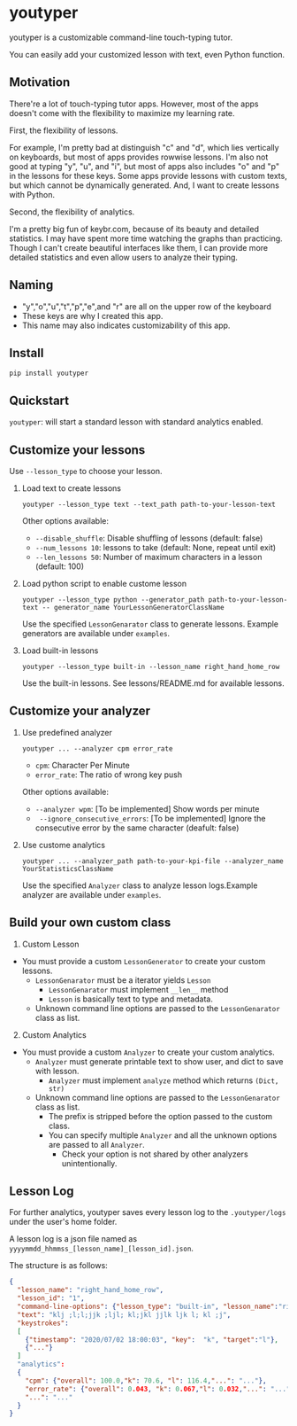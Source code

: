 # youtyper

youtyper is a customizable command-line touch-typing tutor.

You can easily add your customized lesson with text, even Python function.

## Motivation

There're a lot of touch-typing tutor apps.
However, most of the apps doesn't come with the flexibility to maximize my learning rate.

First, the flexibility of lessons.

For example, I'm pretty bad at distinguish "c" and "d", which lies vertically on keyboards, but most of apps provides rowwise lessons.
I'm also not good at typing "y", "u", and "i", but most of apps also includes "o" and "p" in the lessons for these keys.
Some apps provide lessons with custom texts, but which cannot be dynamically generated.
And, I want to create lessons with Python.

Second, the flexibility of analytics.
  
I'm a pretty big fun of keybr.com, because of its beauty and detailed statistics. I may have spent more time watching the graphs than practicing. Though I can't create beautiful interfaces like them, I can provide more detailed statistics and even allow users to analyze their typing.   

## Naming

- "y","o","u","t","p","e",and "r" are all on the upper row of the keyboard
- These keys are why I created this app. 
- This name may also indicates customizability of this app.
 
 ## Install
 ```pip install youtyper```
 
 ## Quickstart
 
```youtyper```: will start a standard lesson with standard analytics enabled.
 
 ## Customize your lessons
Use ```--lesson_type``` to choose your lesson. 

1. Load text to create lessons

    ```youtyper --lesson_type text --text_path path-to-your-lesson-text```
     
    Other options available:
    
    - ```--disable_shuffle```: Disable shuffling of lessons  (default: false)
    - ```--num_lessons 10```: lessons to take (default: None, repeat until exit)
    - ```--len_lessons 50```: Number of maximum characters in a lesson (default: 100)

2. Load python script to enable custome lesson

    ```youtyper --lesson_type python --generator_path path-to-your-lesson-text -- generator_name YourLessonGeneratorClassName```
    
    Use the specified ```LessonGenarator``` class to generate lessons. Example generators are available under ```examples```.
    

3. Load built-in lessons

    ```youtyper --lesson_type built-in --lesson_name right_hand_home_row```
    
    Use the built-in lessons. See lessons/README.md for available lessons. 

## Customize your analyzer

1. Use predefined analyzer

    ```youtyper ... --analyzer cpm error_rate```
    
    - ```cpm```: Character Per Minute
    - ```error_rate```: The ratio of wrong key push
    
    Other options available:
    
    - ```--analyzer wpm```: [To be implemented] Show words per minute
    - ``` --ignore_consecutive_errors```: [To be implemented] Ignore the consecutive error by the same character (deafult: false)

2. Use custome analytics

    ```youtyper ... --analyzer_path path-to-your-kpi-file --analyzer_name YourStatisticsClassName```

    Use the specified ```Analyzer``` class to analyze lesson logs.Example analyzer are available under ```examples```.  
    

## Build your own custom class

1. Custom Lesson

- You must provide a custom ```LessonGenerator``` to create your custom lessons.
    - ```LessonGenarator``` must be a iterator yields ```Lesson```
        - ```LessonGenarator``` must implement ```__len__``` method
        - ```Lesson``` is basically text to type and metadata.
    - Unknown command line options are passed to the ```LessonGenarator``` class as list. 

2. Custom Analytics

- You must provide a custom ```Analyzer``` to create your custom analytics.
    - ```Analyzer``` must generate printable text to show user, and dict to save with lesson.
        - ```Analyzer``` must implement ```analyze``` method which returns ```(Dict, str)```
    - Unknown command line options are passed to the ```LessonGenarator``` class as list. 
        - The prefix is stripped before the option passed to the custom class.
        - You can specify multiple ```Analyzer``` and all the unknown options are passed to all ```Analyzer```.
            - Check your option is not shared by other analyzers unintentionally.
         
## Lesson Log

For further analytics, youtyper saves every lesson log to the ```.youtyper/logs``` under the user's home folder.

A lesson log is a json file named as ```yyyymmdd_hhmmss_[lesson_name]_[lesson_id].json```. 

The structure is as follows:
```json
{
  "lesson_name": "right_hand_home_row",
  "lesson_id": "1",
  "command-line-options": {"lesson_type": "built-in", "lesson_name":"right_hand_home_row"},
  "text": "klj ;l;l;jjk ;ljl; kl;jkl jjlk ljk l; kl ;j",
  "keystrokes": 
  [
    {"timestamp": "2020/07/02 18:00:03", "key":  "k", "target":"l"},
    {"..."}
  ]
  "analytics": 
  {
    "cpm": {"overall": 100.0,"k": 70.6, "l": 116.4,"...": "..."},
    "error_rate": {"overall": 0.043, "k": 0.067,"l": 0.032,"...": "..."},
    "...": "..."
  } 
}
```